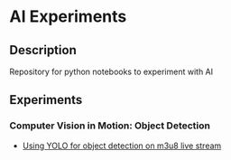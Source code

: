 # AI Experiments

## Description
Repository for python notebooks to experiment with AI

## Experiments

### Computer Vision in Motion: Object Detection 
- [Using YOLO for object detection on m3u8 live stream](./yolo_livestream.ipynb)